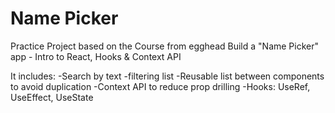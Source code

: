 # Name Picker

Practice Project based on the Course from egghead Build a "Name Picker" app - Intro to React, Hooks & Context API

It includes:
-Search by text
-filtering list
-Reusable list between components to avoid duplication
-Context API to reduce prop drilling
-Hooks: UseRef, UseEffect, UseState
